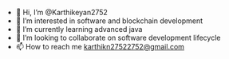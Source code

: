 - 👋 Hi, I’m @Karthikeyan2752
- 👀 I’m interested in software and blockchain development
- 🌱 I’m currently learning advanced java
- 💞️ I’m looking to collaborate on software development lifecycle
- 📫 How to reach me karthikn27522752@gmail.com

<!---
Karthikeyan2752/Karthikeyan2752 is a ✨ special ✨ repository because its `README.md` (this file) appears on your GitHub profile.
You can click the Preview link to take a look at your changes.
--->
